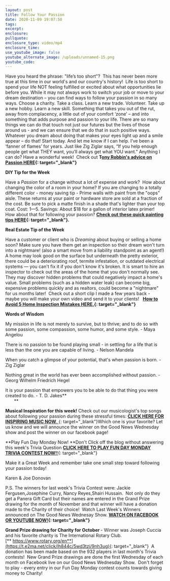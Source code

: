 ```yaml
---
layout: post
title: Follow Your Passion
date: 2020-11-09 19:07:50
tags:
excerpt:
enclosure:
pullquote:
enclosure_type: video/mp4
enclosure_time:
use_youtube_image: false
youtube_alternate_image: /uploads/unnamed-15.png
youtube_code:
---
```


Have you heard the phrase: "life’s too short"?&nbsp; This has never been more true at this time in our world's and our country's history\!&nbsp; Life is too short to spend your life NOT feeling fulfilled or excited about what opportunities lie before you. While it may not always work to switch your job or move to your dream destination – you can find ways to follow your passion in so many ways. Choose a charity. Take a class. Learn a new trade. Volunteer. Take up a new hobby. Learn a new skill. Something that takes you out of the rut, away from complacency, a little out of your comfort ‘zone’ – and into something that adds purpose and passion to your life. There are so many things we can do that touch not just our futures but the lives of those around us - and we can ensure that we do that in such positive ways. Whatever you dream about doing that makes your eyes light up and a smile appear – do that\! Start today. And let me know if I can help. I’ve been a ‘fanner of flames’ for years. Just like Zig Ziglar says, “If you help enough people get what THEY want, you’ll always get what YOU want.” Anything I can do? Have a wonderful week\!&nbsp; Check out&nbsp;**T[ony Robbin's advice on Passion HERE](https://t.e2ma.net/click/lh844c/5wd3tzj/lxc3ug){: target="_blank"}**

**DIY Tip for the Week**

Have a&nbsp;*Passion*&nbsp;for a change without a lot of expense and work?&nbsp; How about changing the color of a room in your home? If you are changing to a totally different color - money saving tip - Prime walls with paint from the "oops" aisle. These returns at your paint or hardware store are sold at a fraction of the cost. Be sure to pick a matte finish in a shade that's lighter than your top coat. Cost: $1—$5. Savings: About $18 for a gallon of interior latex primer\! How about that for following your passion?&nbsp;**[Check out these quick painting tips HERE](https://t.e2ma.net/click/lh844c/5wd3tzj/1pd3ug){: target="_blank"}.**

**Real Estate Tip of the Week**

Have a customer or client who is&nbsp;*Dreaming*&nbsp;about buying or selling a home soon? Make sure you have them get an inspection so their dream won't turn into a nightmare\! (also a smart move from a liability standpoint as an agent\!) A home may look good on the surface but underneath the pretty exterior, there could be a deteriorating roof, termite infestation, or outdated electrical systems — you can't fix it if you don't know it's broken. It is smart to hire an inspector to check out the areas of the home that you don't normally see. They may discover hidden problems that could negatively impact a home's value. Small problems (such as a hidden water leak) can become big, expensive problems quickly and as realtors, could become a "nightmare" for us months later\!&nbsp; Check out a short clip I made a few years back - maybe you will make your own video and send it to your clients\!&nbsp; &nbsp;**[How to Avoid 5 Home Inspection Mistakes HERE.](https://t.e2ma.net/click/lh844c/5wd3tzj/hie3ug){: target="_blank"}**

**Words of Wisdom**

My mission in life is not merely to survive, but to thrive; and to do so with some passion, some compassion, some humor, and some style. - Maya Angelou

There is no passion to be found playing small - in settling for a life that is less than the one you are capable of living. - Nelson Mandela

When you catch a glimpse of your potential, that's when passion is born. - Zig Ziglar

Nothing great in the world has ever been accomplished without passion. - Georg Wilhelm Friedrich Hegel

It is your passion that empowers you to be able to do that thing you were created to do. - T. D. Jakes**&nbsp; &nbsp; &nbsp; &nbsp; &nbsp; &nbsp; &nbsp; &nbsp; &nbsp; &nbsp; &nbsp; &nbsp; &nbsp; &nbsp; &nbsp; &nbsp; &nbsp; &nbsp; &nbsp; &nbsp; &nbsp; &nbsp; &nbsp; &nbsp; &nbsp; &nbsp; &nbsp; &nbsp; &nbsp; &nbsp; &nbsp; &nbsp; &nbsp; &nbsp; &nbsp; &nbsp; &nbsp; &nbsp; &nbsp; &nbsp; &nbsp; &nbsp; &nbsp;**

**Musical Inspiration for this week\!**&nbsp;Check out our musicologist's top songs about following your passion during these stressful times:&nbsp;[**CLICK HERE FOR INSPIRING MUSIC NOW**.&nbsp;](https://t.e2ma.net/click/lh844c/5wd3tzj/xaf3ug){: target="_blank"}Which one is your favorite? Let us know and we will announce the winner on the Good News Wednesday show and post the winner on our facebook page\!

**Play Fun Day Monday Now\!&nbsp;**Don't Click off the blog without answering this week's Trivia Question&nbsp;[**CLICK HERE TO PLAY FUN DAY MONDAY TRIVIA CONTEST NOW\!**\!](https://t.e2ma.net/click/lh844c/5wd3tzj/d3f3ug){: target="_blank"}

Make it a Great Week and remember take one small step toward following your passion today\!&nbsp;

Karen & Joe Donovan&nbsp;

P.S. The winners for last week's Trivia Contest were: Jackie Fergusen,Josephine Curry, Nancy Reyes,Shairi Hussain. &nbsp;Not only do they get a Panera Gift Card but their names are entered in the Grand Prize drawing for the month of November and that winner will have a donation made to the Charity of their choice\! &nbsp;Watch Last Week's Winners announced on The Good News Wednesay Show.&nbsp;**[WATCH ON FACEBOOK OR YOUTUBE NOW\!](https://t.e2ma.net/click/lh844c/5wd3tzj/tvg3ug){: target="_blank"}**

**Grand Prize drawing for Charity for October&nbsp;**\- Winner was Joseph Cuccia and his favorite charity is The International Rotary Club.[**&nbsp;https://www.rotary.org/en**](https://t.e2ma.net/click/lh844c/5wd3tzj/9nh3ug){: target="_blank"}&nbsp; A donation has been made based on the 932 players in last month's Trivia contests\!&nbsp; New Grand Prize drawings are done the first Wednesday of each month on Facebook live on our Good News Wednesday Show.&nbsp; Don't forget to play - every entry in our Fun Day Monday contest counts towards giving money to Charity\!